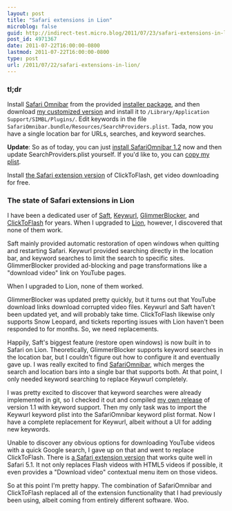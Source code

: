 ```yaml
---
layout: post
title: "Safari extensions in Lion"
microblog: false
guid: http://indirect-test.micro.blog/2011/07/23/safari-extensions-in-lion/
post_id: 4971367
date: 2011-07-22T16:00:00-0800
lastmod: 2011-07-22T16:00:00-0800
type: post
url: /2011/07/22/safari-extensions-in-lion/
---
```


### tl;dr

Install [Safari Omnibar][so] from the provided [installer package][ip], and then download [my customized version][mcv] and install it to `/Library/Application Support/SIMBL/Plugins/`. Edit keywords in the file `SafariOmnibar.bundle/Resources/SearchProviders.plist`. Tada, now you have a single location bar for URLs, searches, and keyword searches.

[so]: https://github.com/rs/SafariOmnibar
[ip]: https://github.com/downloads/rs/SafariOmnibar/Safari%20Omnibar-1.1.pkg
[mcv]: http://cl.ly/3o023c4026201S060p27

**Update**: So as of today, you can just [install SafariOmnibar 1.2][12] now and then update SearchProviders.plist yourself. If you'd like to, you can [copy my plist][sp].

[12]: https://github.com/downloads/rs/SafariOmnibar/Safari%20Omnibar-1.2.pkg
[sp]: https://gist.github.com/1101586

Install [the Safari extension version][sectf] of ClickToFlash, get video downloading for free.

[sectf]: http://hoyois.github.com/safariextensions/clicktoplugin/

### The state of Safari extensions in Lion

I have been a dedicated user of [Saft][saft], [Keywurl][kw], [GlimmerBlocker][gb], and [ClickToFlash][ctf] for years. When I upgraded to [Lion][lion], however, I discovered that none of them work.

Saft mainly provided automatic restoration of open windows when quitting and restarting Safari. Keywurl provided searching directly in the location bar, and keyword searches to limit the search to specific sites. GlimmerBlocker provided ad-blocking and page transformations like a "download video" link on YouTube pages.

When I upgraded to Lion, none of them worked.

GlimmerBlocker was updated pretty quickly, but it turns out that YouTube download links download corrupted video files. Keywurl and Saft haven't been updated yet, and will probably take time. ClickToFlash likewise only supports Snow Leopard, and tickets reporting issues with Lion haven't been responded to for months. So, we need replacements.

Happily, Saft's biggest feature (restore open windows) is now built in to Safari on Lion. Theoretically, GlimmerBlocker supports keyword searches in the location bar, but I couldn't figure out how to configure it and eventually gave up. I was really excited to find [SafariOmnibar][so], which merges the search and location bars into a single bar that supports both. At that point, I only needed keyword searching to replace Keywurl completely.

I was pretty excited to discover that keyword searches were already implemented in git, so I checked it out and compiled [my own release][mcv] of version 1.1 with keyword support. Then my only task was to import the Keywurl keyword plist into the SafariOmnibar keyword plist format. Now I have a complete replacement for Keywurl, albeit without a UI for adding new keywords.

Unable to discover any obvious options for downloading YouTube videos with a quick Google search, I gave up on that and went to replace ClickToFlash. There is [a Safari extension version][sectf] that works quite well in Safari 5.1. It not only replaces Flash videos with HTML5 videos if possible, it even provides a "Download video" contextual menu item on those videos.

So at this point I'm pretty happy. The combination of SafariOmnibar and ClickToFlash replaced all of the extension functionality that I had previously been using, albeit coming from entirely different software. Woo.

[saft]: http://haoli.dnsalias.com/saft/
[kw]: http://alexstaubo.github.com/keywurl/
[gb]: http://glimmerblocker.org/
[ctf]: http://clicktoflash.com/
[lion]: http://www.apple.com/macosx/
